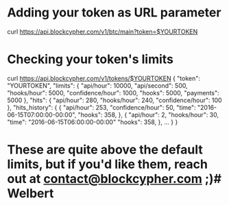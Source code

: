 # Adding your token as URL parameter
curl https://api.blockcypher.com/v1/btc/main?token=$YOURTOKEN

# Checking your token's limits
curl https://api.blockcypher.com/v1/tokens/$YOURTOKEN
{
"token": "YOURTOKEN",
"limits": {
  "api/hour": 10000,
  "api/second": 500,
  "hooks/hour": 5000,
  "confidence/hour": 1000,
  "hooks": 5000,
  "payments": 5000
},
"hits": {
  "api/hour": 280,
  "hooks/hour": 240,
  "confidence/hour": 100
},
"hits_history": {
  {
  "api/hour": 253,
  "confidence/hour": 50,
  "time": "2016-06-15T07:00:00-00:00",
  "hooks": 358,
  },
  {
  "api/hour": 2,
  "hooks/hour": 30,
  "time": "2016-06-15T06:00:00-00:00"
  "hooks": 358,
  },
  ...
}
}
# These are quite above the default limits, but if you'd like them, reach out at contact@blockcypher.com ;)# Welbert